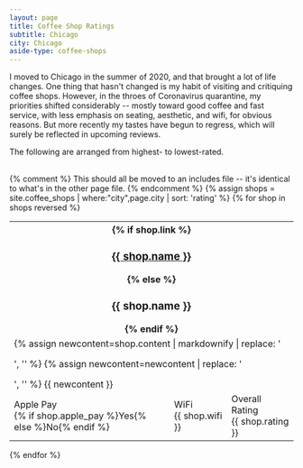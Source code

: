 ```yaml
---
layout: page
title: Coffee Shop Ratings
subtitle: Chicago
city: Chicago
aside-type: coffee-shops
---
```


I moved to Chicago in the summer of 2020, and that brought a lot of life changes.
One thing that hasn't changed is my habit of visiting and critiquing coffee shops.
However, in the throes of Coronavirus quarantine, my priorities shifted considerably -- mostly toward good coffee and fast service, with less emphasis on seating, aesthetic, and wifi, for obvious reasons.
But more recently my tastes have begun to regress, which will surely be reflected in upcoming reviews.

The following are arranged from highest- to lowest-rated.
<br><br>

{% comment %}
  This should all be moved to an includes file -- it's identical
  to what's in the other page file.
{% endcomment %}
{% assign shops = site.coffee_shops | where:"city",page.city | sort: 'rating' %}
{% for shop in shops reversed %}
<br>
<div class="coffee-shop" id="{{ shop.name | slugify }}">
<table>
<tr>
<th colspan="3">
    {% if shop.link %}
        <h3><b><a href="{{ shop.link }}">{{ shop.name }}</a></b></h3>
    {% else %}
        <h3>{{ shop.name }}</h3>
    {% endif %}
</th>
</tr><tr>
<td colspan="3" class="coffee-shop-desc">
    <!--The content comes in with <p> tags that mess up formatting. Remove-->
    {% assign newcontent=shop.content | markdownify | replace: '<p>', '' %}
    {% assign newcontent=newcontent | replace: '</p>', '' %}
    {{ newcontent }}
</td>
</tr><tr>
<td class="coffee-shop-attr">
  <span class="coffee-shop-attr-name">
    Apple Pay
  </span>
  <br>
  <span class="coffee-shop-attr-value">
    {% if shop.apple_pay %}Yes{% else %}No{% endif %}
  </span>
</td>
<td class="coffee-shop-attr">
  <span class="coffee-shop-attr-name">
    WiFi
  </span>
  <br>
  <span class="coffee-shop-attr-value">
    {{ shop.wifi }}
  </span>
</td>
<td class="coffee-shop-attr">
  <span class="coffee-shop-attr-name">
    Overall Rating
  </span>
  <br>
  <span class="coffee-shop-attr-value">
    {{ shop.rating }}
  </span>
</td>
</tr>
</table>
</div>
{% endfor %}
<br>
